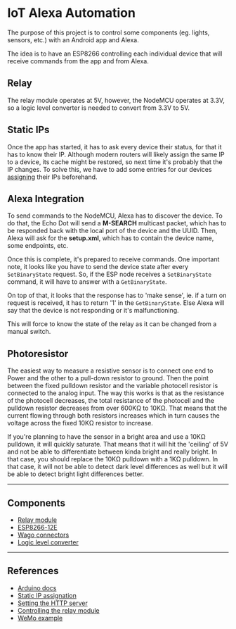 # IoT Alexa Automation

The purpose of this project is to control some components (eg. lights, sensors, etc.) with an Android app and Alexa.

The idea is to have an ESP8266 controlling each individual device that will receive commands from the app and from Alexa.

## Relay
The relay module operates at 5V, however, the NodeMCU operates at 3.3V, so a logic level converter is needed to convert from 3.3V to 5V.

## Static IPs
Once the app has started, it has to ask every device their status, for that it has to know their IP. Although modern routers will likely assign the same IP to a device, its cache might be restored, so next time it's probably that the IP changes. To solve this, we have to add some entries for our devices [assigning](https://www.howtogeek.com/69612/how-to-set-up-static-dhcp-on-your-dd-wrt-router/) their IPs beforehand.

## Alexa Integration
To send commands to the NodeMCU, Alexa has to discover the device. To do that, the Echo Dot will send a __M-SEARCH__ multicast packet, which has to be responded back with the local port of the device and the UUID. Then, Alexa will ask for the __setup.xml__, which has to contain the device name, some endpoints, etc.

Once this is complete, it's prepared to receive commands. One important note, it looks like you have to send the device state after every `SetBinaryState` request. So, if the ESP node receives a `SetBinaryState` command, it will have to answer with a `GetBinaryState`.

On top of that, it looks that the response has to 'make sense', ie. if a turn on request is received, it has to return '1' in the `GetBinaryState`. Else Alexa will say that the device is not responding or it's malfunctioning.

This will force to know the state of the relay as it can be changed from a manual switch. 

## Photoresistor
The easiest way to measure a resistive sensor is to connect one end to Power and the other to a pull-down resistor to ground. Then the point between the fixed pulldown resistor and the variable photocell resistor is connected to the analog input. The way this works is that as the resistance of the photocell decreases, the total resistance of the photocell and the pulldown resistor decreases from over 600KΩ to 10KΩ. That means that the current flowing through both resistors increases which in turn causes the voltage across the fixed 10KΩ resistor to increase.

If you're planning to have the sensor in a bright area and use a 10KΩ pulldown, it will quickly saturate. That means that it will hit the 'ceiling' of 5V and not be able to differentiate between kinda bright and really bright. In that case, you should replace the 10KΩ pulldown with a 1KΩ pulldown. In that case, it will not be able to detect dark level differences as well but it will be able to detect bright light differences better.
___

## Components
* [Relay module](https://www.amazon.de/gp/product/B07FNGCSZQ/ref=oh_aui_detailpage_o03_s00?ie=UTF8&psc=1)
* [ESP8266-12E](https://www.amazon.de/AZDelivery-NodeMCU-ESP8266-ESP-12E-Development/dp/B06Y1LZLLY/ref=sr_1_1_sspa?ie=UTF8&qid=1546121645&sr=8-1-spons&keywords=esp8266+12&psc=1)
* [Wago connectors](https://www.amazon.es/s/ref=nb_sb_ss_c_1_5?__mk_es_ES=%C3%85M%C3%85%C5%BD%C3%95%C3%91&url=search-alias%3Daps&field-keywords=wago+221&sprefix=wago+%2Caps%2C166&crid=234IHCFX20MSH&rh=i%3Aaps%2Ck%3Awago+221)
* [Logic level converter](https://www.sparkfun.com/products/12009)
___

## References
* [Arduino docs](https://www.arduino.cc/reference/en/#page-title)
* [Static IP assignation](https://www.howtogeek.com/69612/how-to-set-up-static-dhcp-on-your-dd-wrt-router/)
* [Setting the HTTP server](https://techtutorialsx.com/2016/10/03/esp8266-setting-a-simple-http-webserver/)
* [Controlling the relay module](https://www.az-delivery.de/blogs/azdelivery-blog-fur-arduino-und-raspberry-pi/esp8266-01-relais-mit-website-steuern?ls=en)
* [WeMo example](https://github.com/kakopappa/arduino-esp8266-alexa-multiple-wemo-switch)
